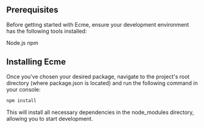 ## Prerequisites
Before getting started with Ecme, ensure your development environment has the following tools installed:

Node.js
npm
## Installing Ecme
Once you've chosen your desired package, navigate to the project's root directory (where package.json is located) and run the following command in your console:
```sh
npm install
```

This will install all necessary dependencies in the node_modules directory, allowing you to start development.